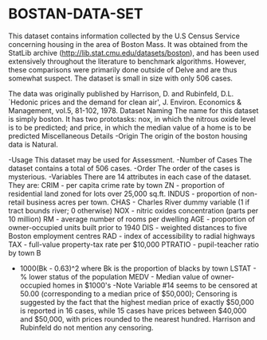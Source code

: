 # BOSTAN-DATA-SET

This dataset contains information collected by the U.S Census Service concerning housing in the area of Boston Mass. It was obtained from the StatLib archive (http://lib.stat.cmu.edu/datasets/boston), and has been used extensively throughout the literature to benchmark algorithms. However, these comparisons were primarily done outside of Delve and are thus somewhat suspect. The dataset is small in size with only 506 cases. 


The data was originally published by Harrison, D. and Rubinfeld, D.L. `Hedonic prices and the demand for clean air', J. Environ. Economics &amp; Management, vol.5, 81-102, 1978.  Dataset Naming The name for this dataset is simply boston. It has two prototasks: nox, in which the nitrous oxide level is to be predicted; and price, in which the median value of a home is to be predicted  Miscellaneous Details -Origin The origin of the boston housing data is Natural. 

-Usage
This dataset may be used for Assessment. -Number of Cases 
The dataset contains a total of 506 cases. 
-Order The order of the cases is mysterious. 
-Variables There are 14 attributes in each case of the dataset. 
They are: 
CRIM - per capita crime rate by town 
ZN - proportion of residential land zoned for lots over 25,000 sq.ft. 
INDUS - proportion of non-retail business acres per town. 
CHAS - Charles River dummy variable (1 if tract bounds river; 0 otherwise) 
NOX - nitric oxides concentration (parts per 10 million) 
RM - average number of rooms per dwelling
AGE - proportion of owner-occupied units built prior to 1940
DIS - weighted distances to five Boston employment centres
RAD - index of accessibility to radial highways
TAX - full-value property-tax rate per $10,000 
PTRATIO - pupil-teacher ratio by town B
- 1000(Bk - 0.63)^2 where Bk is the proportion of blacks by town 
LSTAT - % lower status of the population 
MEDV - Median value of owner-occupied homes in $1000's -Note Variable
#14 seems to be censored at 50.00 (corresponding to a median price of $50,000); Censoring is suggested by the fact that the highest median price of exactly $50,000 is reported in 16 cases, while 15 cases have prices between $40,000 and $50,000, with prices rounded to the nearest hundred.
Harrison and Rubinfeld do not mention any censoring.
